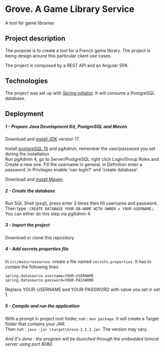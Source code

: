 # Grove. A Game Library Service

A tool for game libraries

## Project description

The purpose is to create a tool for a French game library. The project is being design around this particular client
use cases.

The project is composed by a REST API and an Angular SPA.


## Technologies

The project was set up with [Spring initializr](https://start.spring.io/).
It will consume a PostgreSQL database.


## Deployment

##### 1 - Prepare Java Development Kit, PostgreSQL and Maven

Download and [install JDK](https://adoptium.net/) version 17.

Install [postgreSQL 15](https://www.postgresql.org/download/) and pgAdmin, remember the user/password you set during the
installation\
Run pgAdmin 4, go to Server/PostgreSQL right click Login/Group Roles and Create a new one.
Fill the username in general, in Definition enter a password. In Privileges enable 'can login?' and 'create database'.

Download and [install Maven](https://maven.apache.org/install.html).

##### 2 - Create the database

Run SQL Shell (psql), press enter 3 times then fill username and password. Then
type : `CREATE DATABASE YOUR-DB-NAME WITH OWNER = YOUR-USERNAME;`.  
You can either do this step via pgAdmin 4.

##### 3 - Import the project

Download or clone this repository.

##### 4 - Add secrets.properties file

In `src/main/resources`. create a file named `secrets.properties`.
It has to contain the following lines

```properties
spring.datasource.username=YOUR-USERNAME
spring.datasource.password=YOUR-PASSWORD
```

Replace YOUR-USERNAME and YOUR-PASSWORD with value you set in set 1.

##### 5 - Compile and run the application

With a prompt in project root folder, run : `mvn package`. It will create a Target folder that contains your JAR.  
Then run : `java -jar \target\Grove-1.1.1.jar`. The version may vary.

*And it's done : the program will be launched through the embedded tomcat server using port 8080.*